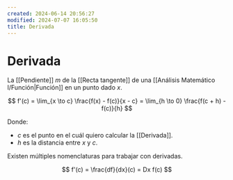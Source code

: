 ```yaml
---
created: 2024-06-14 20:56:27
modified: 2024-07-07 16:05:50
title: Derivada
---
```


# Derivada

La [[Pendiente]] $m$ de la [[Recta tangente]] de una [[Análisis Matemático I/Función|Función]] en un punto dado $x$.

$$
f'(c) =
\lim_{x \to c} \frac{f(x) - f(c)}{x - c} =
\lim_{h \to 0} \frac{f(c + h) - f(c)}{h}
$$

Donde:

- $c$ es el punto en el cuál quiero calcular la [[Derivada]].
- $h$ es la distancia entre $x$ y $c$.

Existen múltiples nomenclaturas para trabajar con derivadas.

$$
f'(c) =
\frac{df}{dx}(c) =
Dx f(c)
$$
